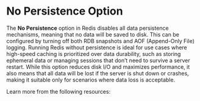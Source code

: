 # No Persistence Option

The **No Persistence** option in Redis disables all data persistence mechanisms, meaning that no data will be saved to disk. This can be configured by turning off both RDB snapshots and AOF (Append-Only File) logging. Running Redis without persistence is ideal for use cases where high-speed caching is prioritized over data durability, such as storing ephemeral data or managing sessions that don’t need to survive a server restart. While this option reduces disk I/O and maximizes performance, it also means that all data will be lost if the server is shut down or crashes, making it suitable only for scenarios where data loss is acceptable.

Learn more from the following resources:

